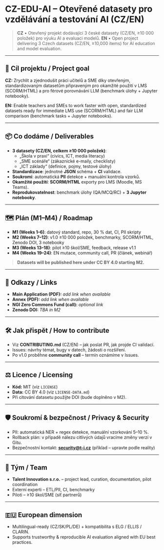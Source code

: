 # CZ-EDU-AI – Otevřené datasety pro vzdělávání a testování AI (CZ/EN)

> **CZ** • Otevřený projekt dodávající 3 české datasety (CZ/EN, ≥10 000 položek) pro výuku AI a evaluaci modelů.
> **EN** • Open project delivering 3 Czech datasets (CZ/EN, ≥10,000 items) for AI education and model evaluation.

---

## 🧭 Cíl projektu / Project goal

**CZ:** Zrychlit a zjednodušit práci učitelů a SME díky otevřeným, standardizovaným datasetům připraveným pro okamžité použití v LMS (SCORM/HTML) a pro férové porovnávání LLM (benchmark úlohy + Jupyter notebooky).

**EN:** Enable teachers and SMEs to work faster with open, standardized datasets ready for immediate LMS use (SCORM/HTML) and fair LLM comparison (benchmark tasks + Jupyter notebooks).

---

## 📦 Co dodáme / Deliverables

- **3 datasety (CZ/EN, celkem ≥10 000 položek)**:
  - „Škola v praxi“ (civics, ICT, media literacy)
  - „SME scénáře“ (zákaznické e-maily, checklisty)
  - „ICT základy“ (definice, pojmy, testové úlohy)
- **Standardizace**: jednotné **JSON** schéma + **CI** validace.
- **Soukromí**: automatická **PII** detekce + manuální kontrola vzorků.
- **Okamžité použití**: **SCORM/HTML** exporty pro LMS (Moodle, MS Teams).
- **Reprodukovatelnost**: benchmark úlohy (QA/MCQ/RC) + **3 Jupyter notebooky**.

---

## 🗺️ Plán (M1–M4) / Roadmap

- **M1 (Weeks 1–6)**: datový standard, repo, 30 % dat, CI, PII skripty  
- **M2 (Weeks 7–12)**: v1.0 ≥10 000 položek, benchmarky, SCORM/HTML, Zenodo DOI, 3 notebooky  
- **M3 (Weeks 13–18)**: pilot ≥10 škol/SME, feedback, release v1.1  
- **M4 (Weeks 19–24)**: EN mutace, community call, PR (článek, webinář)

> **Datasets will be published here under CC BY 4.0 starting M2.**

---

## 🔗 Odkazy / Links

- **Main Application (PDF):** _add link when available_  
- **Annex (PDF):** _add link when available_  
- **NGI Zero Commons Fund (call):** _optional link_  
- **Zenodo DOI:** _TBA in M2_

---

## 🛠️ Jak přispět / How to contribute

- Viz **CONTRIBUTING.md** (CZ/EN) – jak poslat PR, jak projde CI validací.
- Issues: návrhy témat, bugy v datech, žádosti o rozšíření.
- Po v1.0 proběhne **community call** – termín oznámíme v Issues.

---

## ⚖️ Licence / Licensing

- **Kód:** MIT (viz `LICENSE`)  
- **Data:** CC BY 4.0 (viz `LICENSE-DATA.md`)  
- Při citování datasetu použijte DOI (bude doplněno v M2).

---

## 🛡️ Soukromí & bezpečnost / Privacy & Security

- PII: automatická NER + regex detekce, manuální vzorkování 5–10 %.  
- Rollback plán: v případě nálezu citlivých údajů vracíme změny verzí v Gitu.  
- Bezpečnostní kontakt: **security@t-i.cz** (příklad – upravte podle reality)

---

## 👥 Tým / Team

- **Talent Innovation s.r.o.** – project lead, curation, documentation, pilot coordination  
- Externí experti – ETL/PII, CI, benchmarky  
- Piloti – ≥10 škol/SME (síť partnerů)

---

## 🇪🇺 European dimension

- Multilingual-ready (CZ/SK/PL/DE) + kompatibilita s ELG / ELLIS / CLARIN.
- Supports trustworthy & reproducible AI evaluation aligned with EU best practices.

